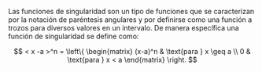 <!-- 
.. title: Programando funciones de singularidad
.. slug: programando-funciones-de-singularidad
.. date: 2017-05-01 17:05:27 UTC-05:00
.. tags: mathjax, mecánica, python,
.. category: 
.. link: 
.. description: 
.. type: text
-->

Las funciones de singularidad son un tipo de funciones que se caracterizan por la notación 
de paréntesis angulares y por definirse como una función a trozos para diversos valores en 
un intervalo. De manera específica una función de singularidad se define como:

$$
< x -a >^n = 
\left\{
\begin{matrix}
(x-a)^n & \text{para } x \geq a \\
0 & \text{para } x < a
\end{matrix}
\right.
$$


